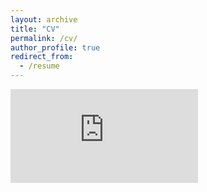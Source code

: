 ```yaml
---
layout: archive
title: "CV"
permalink: /cv/
author_profile: true
redirect_from:
  - /resume
---
```


<embed src="https://aclonan.github.io/AlexClonan_CV.pdf" type="application/pdf" />
